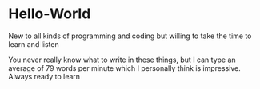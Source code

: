 # Hello-World
New to all kinds of programming and coding but willing to take the time to learn and listen

You never really know what to write in these things, but I can type an average of 79 words per minute which I personally think is impressive.
Always ready to learn
